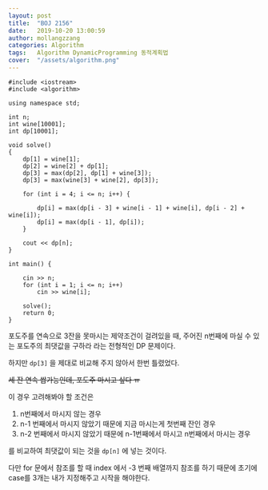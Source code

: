 ```yaml
---
layout: post
title:  "BOJ 2156"
date:   2019-10-20 13:00:59
author: mollangzzang
categories: Algorithm
tags:	Algorithm DynamicProgramming 동적계획법
cover:  "/assets/algorithm.png"
---
```


```
#include <iostream>
#include <algorithm>

using namespace std;

int n;
int wine[10001];
int dp[10001];

void solve()
{
	dp[1] = wine[1];
	dp[2] = wine[2] + dp[1];
	dp[3] = max(dp[2], dp[1] + wine[3]);
	dp[3] = max(wine[3] + wine[2], dp[3]);
	
	for (int i = 4; i <= n; i++) {

		dp[i] = max(dp[i - 3] + wine[i - 1] + wine[i], dp[i - 2] + wine[i]);
		dp[i] = max(dp[i - 1], dp[i]);
	}

	cout << dp[n];
}

int main() {

	cin >> n;
	for (int i = 1; i <= n; i++)
		cin >> wine[i];

	solve();
	return 0;
}
```

포도주를 연속으로 3잔을 못마시는 제약조건이 걸려있을 때, 주어진 n번째에 마실 수 있는 포도주의 최댓값을 구하라 라는 전형적인 DP 문제이다.

하지만 `dp[3]` 을 제대로 비교해 주지 않아서 한번 틀렸었다.

~~세 잔 연속 쌉가능인데, 포도주 마시고 싶다 ㅠ~~

이 경우 고려해봐야 할 조건은

1. n번째에서 마시지 않는 경우
2. n-1 번째에서 마시지 않았기 때문에 지금 마시는게 첫번째 잔인 경우
3. n-2 번째에서 마시지 않았기 때문에 n-1번째에서 마시고 n번째에서 마시는 경우

를 비교하여 최댓값이 되는 것을 `dp[n]` 에 넣는 것이다.

다만 for 문에서 참조를 할 때 index 에서 -3 번째 배열까지 참조를 하기 때문에 초기에 case를 3개는 내가 지정해주고 시작을 해야한다.


